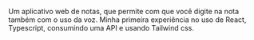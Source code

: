Um aplicativo web de notas, que permite com que você digite na nota também com o uso da voz. Minha primeira experiência no uso de React, Typescript, consumindo uma API e usando Tailwind css.
